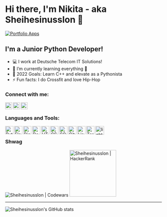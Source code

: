 # Hi there, I'm Nikita - aka Sheihesinusslon 👋 
[![Portfolio Apps](https://img.shields.io/website?label=Pet%20Projects&style=for-the-badge&up_color=magenta&up_message=check&url=https%3A%2F%2Fgithub.com%2FSheihesinusslon%2Fportfolio-apps)](https://github.com/Sheihesinusslon/portfolio-apps)

## I'm a Junior Python Developer!
  
- :computer: I work at Deutsche Telecom IT Solutions!
- 🌱   I’m currently learning everything 🤣
- 🥅   2022 Goals: Learn C++ and elevate as a Pythonista
- ⚡   Fun facts: I do Crossfit and love Hip-Hop
  
### Connect with me:
  
[//]: # ([<img align="left" alt="" width="22px" src="" />][website])
[<img align="left" alt="Nikita Gusev | Telegram" width="22px" src="https://cdn.jsdelivr.net/npm/simple-icons@v3/icons/telegram.svg" />][telegram]
[<img align="left" alt="Nikita Gusev | LinkedIn" width="22px" src="https://cdn.jsdelivr.net/npm/simple-icons@v3/icons/linkedin.svg" />][linkedin]
[<img align="left" alt="Sheihesinusslon | Instagram" width="22px" src="https://cdn.jsdelivr.net/npm/simple-icons@v3/icons/instagram.svg" />][instagram]
  
<br />
  
### Languages and Tools:

<img align="left" alt="Python" width="26px" src="https://user-images.githubusercontent.com/75010755/141420561-400cb75e-cdb9-428b-b3f7-0016d2f79820.png" />
<img align="left" alt="Flask" width="26px" src="https://user-images.githubusercontent.com/75010755/141421683-8ea59c00-f7ed-49ef-8dd4-6b433fe957e1.png" />
<img align="left" alt="Django" width="26px" src="https://user-images.githubusercontent.com/75010755/141421524-40b89a5d-4a65-4316-8369-32dc1c04f681.png" />
<img align="left" alt="Docker" width="26px" src="https://user-images.githubusercontent.com/75010755/141422227-67424795-d3f0-4d6b-a9b0-a70c21b1ec5a.png" />
<img align="left" alt="HTML5" width="26px" src="https://user-images.githubusercontent.com/75010755/141417640-6e1ec9f4-9d47-4256-976f-2c6f5321d5ed.png" />
<img align="left" alt="CSS3" width="26px" src="https://user-images.githubusercontent.com/75010755/141417657-ca5494e4-22a7-4b7f-9840-8d3d879d7ba7.png" />
<img align="left" alt="SQL" width="26px" src="https://user-images.githubusercontent.com/75010755/141417668-dc5546da-32cd-48e6-b9cf-a4487d3561a5.png" />
<img align="left" alt="Git" width="26px" src="https://user-images.githubusercontent.com/75010755/141417683-e8972e7a-6b64-4802-a1c3-337e80da9dfe.png" />
<img align="left" alt="Linux" width="26px" src="https://user-images.githubusercontent.com/75010755/141422109-bb601bef-2d47-4b99-8a3f-c9568d94a8da.png" />
<img align="left" alt="Terminal" width="26px" src="https://user-images.githubusercontent.com/75010755/141417692-223b5a11-15af-4ca8-a985-8ec8bdab8f8e.png" />
<img align="left" alt="lightsaber" width="28px" src="https://user-images.githubusercontent.com/75010755/141423250-e545a450-0fec-4a4a-850a-29a4e67e8a96.png" />

<br />

### Shwag

<img alt="Sheihesinusslon | Codewars" src="https://www.codewars.com/users/Sheihesinusslon/badges/small" />     
<img alt="Sheihesinusslon | HackerRank" width="150px" src="https://user-images.githubusercontent.com/75010755/137488111-36663cb7-a6e3-461f-8b92-4127b105333f.jpg" />  

___
![Sheihesinusslon's GitHub stats](https://github-readme-stats.vercel.app/api?username=Sheihesinusslon&count_private=true&show_icons=True&theme=onedark)



[//]: # ([website]: https://.com)
[telegram]: https://t.me/sheihesinusslon
[portfolio]: https://github.com/Sheihesinusslon/portfolio-apps
[instagram]: https://instagram.com/sheihesinusslon
[linkedin]: https://www.linkedin.com/in/nikita-gusev-05861b212/
[codewars]: https://www.codewars.com/users/Sheihesinusslon/badges/small
[hackerrank]: https://user-images.githubusercontent.com/75010755/137488111-36663cb7-a6e3-461f-8b92-4127b105333f.jpg
